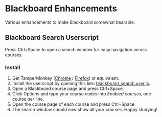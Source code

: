 # Blackboard Enhancements
Various enhancements to make Blackboard somewhat bearable.

## Blackboard Search Userscript
Press Ctrl+Space to open a search window for easy navigation across courses.

### Install
1. Get TamperMonkey 
([Chrome](https://chrome.google.com/webstore/detail/tampermonkey/dhdgffkkebhmkfjojejmpbldmpobfkfo) 
/ [Firefox](https://addons.mozilla.org/en-US/firefox/addon/tampermonkey/)) or equivalent.
2. Install the userscript by opening this link: [blackboard_search.user.js](https://github.com/KentonLam/Blackboard-Enhancements/raw/master/dist/blackboard_search.user.js).
3. Open a Blackboard course page and press Ctrl+Space.
4. Click Options and type your course codes into _Enabled courses_, one course per line.
5. Open the course page of each course and press Ctrl+Space.
6. The search window should now show all your courses. Happy studying!